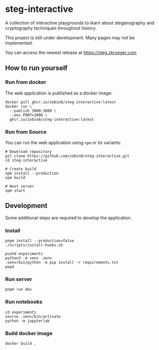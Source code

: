# steg-interactive
A collection of interactive playgrounds to learn about steganography and cryptography techniques throughout history.

This project is still under development. Many pages may not be implemented.

You can access the newest release at https://steg.zkrueger.com

## How to run yourself

### Run from docker

The web application is published as a docker image:

```
docker pull ghcr.io/zobin8/steg-interactive:latest
docker run \
  --publish 3000:3000 \
  --env PORT=3000 \
  ghcr.io/zobin8/steg-interactive:latest
```

### Run from Source

You can run the web application using `npm` or its variants:

```
# Download repository
git clone https://github.com/zobin8/steg-interactive.git
cd steg-interactive

# Create build
npm install --production
npm build

# Host server
npm start
```

## Development

Some additional steps are required to develop the application.

### Install
```
pnpm install --production=false
./scripts/install-hooks.sh

pushd experiments
python3 -m venv .venv
.venv/bin/python -m pip install -r requirements.txt
popd
```

### Run server
```
pnpm run dev
```

### Run notebooks
```
cd experiments
source .venv/bin/activate
python -m jupyterlab
```

### Build docker image
```
docker build .
```
